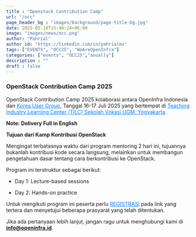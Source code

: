 ```yaml
---
title : "Openstack Contribution Camp"
url: "/occ"
page_header_bg : "images/background/page-title-bg.jpg"
date: 2025-05-18T15:40:24+06:00
image: "images/news/occ.png"
author: "Pahrial"
author_id: "https://linkedin.com/in/pahrialms"
tags: ["EVENTS", "OCC25", "WeAreOpenInfra"]
categories: ["events", "OCC25","anually"]
description : ""
draft : false
---
```

### OpenStack Contribution Camp 2025
OpenStack Contribution Camp 2025 kolaborasi antara OpenInfra Indonesia dan <a href="https://openinfra-kr.org/" style="color: #007BFF;">Korea User Group</a>, Tanggal 16-17 Juli 2025 yang bertempat di <a href="https://maps.app.goo.gl/s1FmrFBvEwKpaiPR7" style="color: #007BFF;">Teaching Industry Learning Center (TILC) Sekolah Vokasi UGM, Yogyakarta</a>.

**Note: Delivery Full in English**

**Tujuan dari Kamp Kontribusi OpenStack**<br/>

Mengingat terbatasnya waktu dari program mentoring 2 hari ini, tujuannya bukanlah kontribusi kode secara langsung, melainkan untuk membangun pengetahuan dasar tentang cara berkontribusi ke OpenStack.

Program ini terstruktur sebagai berikut:

- Day 1: Lecture-based sessions

- Day 2: Hands-on practice

Untuk mengikuti program ini peserta perlu <a href="https://s.id/occ2025" style="color: #007BFF;" target="_blank" rel="noopener">REGISTRASI</a> pada link yang tertera dan menyetujui beberapa prasyarat yang telah ditentukan.

Jika ada pertanyaan lebih lanjut, jangan ragu untuk menghubungi kami di **info@openinfra.id**.



